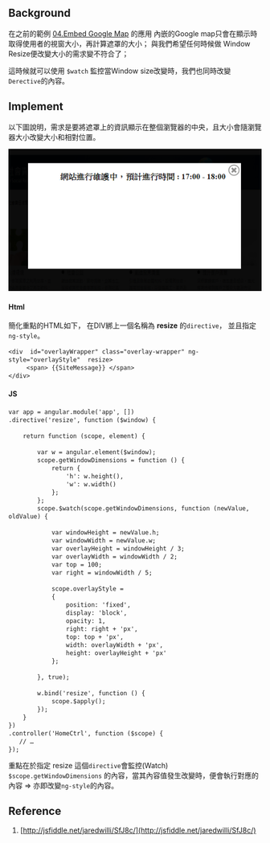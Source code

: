 
## Background

在之前的範例 [04.Embed Google Map](https://github.com/KarateJB/eBooks/tree/master/AngularJS/04.%20Embed%20Google%20map) 的應用
內嵌的Google map只會在顯示時取得使用者的視窗大小，再計算遮罩的大小；
與我們希望任何時候做 Window Resize便改變大小的需求變不符合了；

這時候就可以使用 `$watch` 監控當Window size改變時，我們也同時改變`Derective`的內容。


## Implement

以下圖說明，需求是要將遮罩上的資訊顯示在整個瀏覽器的中央，且大小會隨瀏覽器大小改變大小和相對位置。


![](assets/001.png)



#### Html

簡化重點的HTML如下，
在DIV綁上一個名稱為 **resize** 的`directive`， 並且指定 `ng-style`。

```
<div  id="overlayWrapper" class="overlay-wrapper" ng-style="overlayStyle"  resize>
     <span> {{SiteMessage}} </span>
</div>
```

#### JS

```
var app = angular.module('app', [])
.directive('resize', function ($window) {

    return function (scope, element) {

        var w = angular.element($window);
        scope.getWindowDimensions = function () {
            return {
                'h': w.height(),
                'w': w.width()
            };
        };
        scope.$watch(scope.getWindowDimensions, function (newValue, oldValue) {

            var windowHeight = newValue.h;
            var windowWidth = newValue.w;
            var overlayHeight = windowHeight / 3;
            var overlayWidth = windowWidth / 2;
            var top = 100;
            var right = windowWidth / 5;

            scope.overlayStyle =
            {
                position: 'fixed',
                display: 'block',
                opacity: 1,
                right: right + 'px',
                top: top + 'px',
                width: overlayWidth + 'px',
                height: overlayHeight + 'px'
            };

        }, true);

        w.bind('resize', function () {
            scope.$apply();
        });
    }
})
.controller('HomeCtrl', function ($scope) {
   // …
});
```

重點在於指定 resize 這個`directive`會監控(Watch) `$scope.getWindowDimensions` 的內容，當其內容值發生改變時，便會執行對應的內容 => 亦即改變`ng-style`的內容。


## Reference
1. [http://jsfiddle.net/jaredwilli/SfJ8c/](http://jsfiddle.net/jaredwilli/SfJ8c/)
